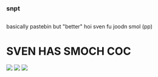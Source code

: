 
### snpt
##
basically pastebin but "better"
hoi sven
fu joodn smol (pp)
<h1>SVEN HAS SMOCH COC</h1>

<img src="https://media4.giphy.com/media/jqHmOFjIb9KV09DOPB/giphy.gif?cid=790b7611194aa3faa4d93029c59efb1e23f0fe2cb9531fa2&rid=giphy.gif&ct=s"/>
<img src="https://media4.giphy.com/media/jqHmOFjIb9KV09DOPB/giphy.gif?cid=790b7611194aa3faa4d93029c59efb1e23f0fe2cb9531fa2&rid=giphy.gif&ct=s"/>
<img src="https://media4.giphy.com/media/jqHmOFjIb9KV09DOPB/giphy.gif?cid=790b7611194aa3faa4d93029c59efb1e23f0fe2cb9531fa2&rid=giphy.gif&ct=s"/>

